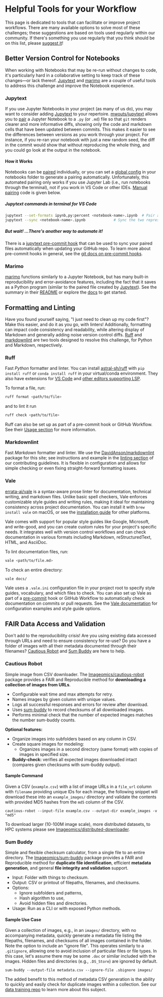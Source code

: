 # Helpful Tools for your Workflow

This page is dedicated to tools that can facilitate or improve project workflows. There are many available options to solve most of these challenges; these suggestions are based on tools used regularly within our community. If there's something you use regularly that you think should be on this list, please [suggest it](https://github.com/Imageomics/Collaborative-distributed-science-guide/issues)!

## Better Version Control for Notebooks

When working with Notebooks that may be re-run without changes to code, it's particularly hard in a collaborative setting to keep track of these changes&mdash;or lack thereof. [Jupytext](#jupytext) and [marimo](#marimo) are a couple of useful tools to address this challenge and improve the Notebook experience.

### Jupytext

If you use Jupyter Notebooks in your project (as many of us do), you may want to consider adding [Jupytext](https://jupytext.readthedocs.io/en/latest/) to your repertoire. [mwouts/jupytext](https://github.com/mwouts/jupytext) allows you to [pair](https://github.com/mwouts/jupytext#paired-notebooks) a Jupyter Notebook to a `.py` (or `.md`) file so that `git` renders clearer and more informative diffs, showing only the code and markdown cells that have been updated between commits.
This makes it easier to see the differences between versions as you work through your project. For instance, if you re-ran your notebook with just a new random seed, the diff in the commit would show that without reproducing the whole thing, and you could go look at the output in the notebook.

#### How it Works

Notebooks can be [paired](https://github.com/mwouts/jupytext#paired-notebooks) individually, or you can set a [global config](https://jupytext.readthedocs.io/en/latest/config.html) in your notebooks folder to generate a pairing automatically. Unfortunately, this automated pairing only works if you use Jupyter Lab (i.e., run notebooks through the terminal), not if you work in VS Code or other IDEs. [Manual pairing](https://github.com/mwouts/jupytext/blob/main/docs/faq.md#can-i-use-jupytext-with-jupyterhub-binder-nteract-colab-saturn-or-azure) code is given below.

##### Jupytext commands in terminal for VS Code

```bash
jupytext --set-formats ipynb,py:percent <notebook-name>.ipynb  # Pair a notebook to a py script
jupytext --sync <notebook-name>.ipynb             # Sync the two representations
```

##### But wait! ...There's another way to automate it!

There is a [jupytext pre-commit hook](https://jupytext.readthedocs.io/en/latest/using-pre-commit.html) that can be used to sync your paired files automatically when updating your GitHub repo. To learn more about pre-commit hooks in general, see the [git docs on pre-commit hooks](https://git-scm.com/book/en/v2/Customizing-Git-Git-Hooks).

### Marimo

[marimo](https://marimo.io/) functions similarly to a Jupyter Notebook, but has many built-in reproducibility and error-avoidance features, including the fact that it saves as a Python program (similar to the paired file created by [Jupytext](#jupytext)). See the summary in their [README](https://github.com/marimo-team/marimo?tab=readme-ov-file) or explore the [docs](https://docs.marimo.io/) to get started.

## Formatting and Linting

Have you found yourself saying, "I just need to clean up my code first"? Make this easier, and do it as you go, with linters! Additionally, formatting can impact code consistency and readability, while altering display of Markdown and generally adding noise version control diffs. [Ruff](#ruff) and [markdownlint](#markdownlint) are two tools designed to resolve this challenge, for Python and Markdown, respectively.

### Ruff

Fast _Python_ formatter and linter. You can install [astral-sh/ruff](https://github.com/astral-sh/ruff) with `pip install ruff` or `conda install ruff` in your virtual/conda environment. They also have extensions for [VS Code](https://github.com/astral-sh/ruff-vscode) and [other editors supporting LSP](https://github.com/astral-sh/ruff-lsp).

To format a file, run:

```bash
ruff format <path/to/file>
```

and to lint it run

```bash
ruff check <path/to/file>
```

Ruff can also be set up as part of a pre-commit hook or GitHub Workflow. See their [Usage section](https://github.com/astral-sh/ruff?tab=readme-ov-file#usage) for more information.

### Markdownlint

Fast _Markdown_ formatter and linter. We use the [DavidAnson/markdownlint](https://github.com/DavidAnson/markdownlint) package for this site; see instructions and example in the [linting section](https://github.com/Imageomics/Collaborative-distributed-science-guide/blob/main/CONTRIBUTING.md#linting) of our contributing guidelines. It is flexible in configuration and allows for simple checking or even fixing straight-forward formatting issues.

### Vale

[errata-ai/vale](https://github.com/errata-ai/vale) is a syntax-aware prose linter for documentation, technical writing, and markdown files. Unlike basic spell checkers, Vale enforces customizable style guides and writing rules, making it ideal for maintaining consistency across project documentation. You can install it with `brew install vale` on macOS, or see the [installation guide](https://vale.sh/docs/vale-cli/installation/) for other platforms.

Vale comes with support for popular style guides like Google, Microsoft, and write-good, and you can create custom rules for your project's specific needs. It integrates well with version control workflows and can check documentation in various formats including Markdown, reStructuredText, HTML, and AsciiDoc.

To lint documentation files, run:

```bash
vale <path/to/file.md>
```

To check an entire directory:

```bash
vale docs/
```

Vale uses a `.vale.ini` configuration file in your project root to specify style guides, vocabulary, and which files to check. You can also set up Vale as part of a [pre-commit](https://pre-commit.com/) hook or GitHub Workflow to automatically check documentation on commits or pull requests. See the [Vale documentation](https://vale.sh/docs/) for configuration examples and style guide options.

## FAIR Data Access and Validation

Don't add to the reproducibility crisis! Are you using existing data accessed through URLs and need to ensure consistency for re-use? Do you have a folder of images with all their metadata documented through their filenames? [Cautious Robot](#cautious-robot) and [Sum Buddy](#sum-buddy) are here to help.

### Cautious Robot

Simple image from CSV downloader. The [Imageomics/cautious-robot](https://github.com/Imageomics/cautious-robot) package provides a FAIR and Reproducible method for **downloading a collection of images from URLs**.

- Configurable wait time and max attempts for retry.
- Names images by given column with unique values.
- Logs all successful responses and errors for review after download.
- Uses [sum-buddy](#sum-buddy) to record checksums of all downloaded images.
- Performs minimal check that the number of expected images matches the number sum-buddy counts.

**Optional features:**

- Organize images into subfolders based on any column in CSV.
- Create square images for modeling:
    - Organizes images in a second directory (same format) with copies of images in specified size.
- **Buddy-check:** verifies all expected images downloaded intact (compares given checksums with sum-buddy output).

#### Sample Command

Given a CSV (`example.csv`) with a list of image URLs in a `file_url` column with `filename` providing unique IDs for each image, the following snippet will download these into an `example_images/` directory and validate the contents with provided MD5 hashes from the `md5` column of the CSV.

```console
cautious-robot --input-file example.csv --output-dir example_images -v "md5"
```

To download larger (10-100M image scale), more distributed datasets, to HPC systems please see [Imageomics/distributed-downloader](https://github.com/Imageomics/distributed-downloader).

### Sum Buddy

Simple and flexible checksum calculator, from a single file to an entire directory. The [Imageomics/sum-buddy](https://github.com/Imageomics/sum-buddy) package provides a FAIR and Reproducible method for **duplicate file identification**, efficient **metadata generation**, and general **file integrity and validation** support.

- Input: Folder with things to checksum.
- Output: CSV or printout of filepaths, filenames, and checksums.
- Options:
    - Ignore subfolders and patterns,
    - Hash algorithm to use,
    - Avoid hidden files and directories.
- Usage: Run as a CLI or with exposed Python methods.

#### Sample Use Case

Given a collection of images, e.g., in an `images/` directory, with no accompanying metadata, quickly generate a metadata file listing the filepaths, filenames, and checksums of all images contained in the folder. Note the option to include an "ignore file". This operates similarly to a `.gitignore`, allowing one to avoid inclusion of particular files or file types. In this case, let's assume there may be some `.doc` or similar included with the images. Hidden files and directories (e.g., `.DS_Store`) are ignored by default.

```console
sum-buddy --output-file metadata.csv --ignore-file .sbignore images/
```

The added benefit to this method of metadata CSV generation is the ability to quickly and easily check for duplicate images within a collection. See our [data training repo](https://github.com/Imageomics/data-workshop-AH-2024) to learn more about this subject.
